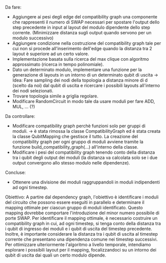 Da fare:
- Aggiungere ai pesi degli edge del compatibility graph una componente che rappresenti il numero di SWAP necessari per spostare l'output dello step precedente in input al layout del modulo dipendente dello step corrente. (Minimizzare distanza sugli output quando servono per un modulo successivo)
- Aggiungere condizione nella costruzione del compatibility graph tale per cui non si procede all'inserimento dell'edge quando la distanza tra 2 layout è superiore ad un certo valore.
- Implementazione basata sulla ricerca del max clique con algoritmo approssimato (ricerca in tempo polinomiale).
- Dato un determinato modulo, implementare una funzione per la generazione di layouts in un intorno di un determinato qubit di uscita
    -> Idea: Fare sampling dei nodi della topologia a distanza minore di d (scelto da noi) dal qubit di uscita e ricercare i possibili layouts all'interno dei nodi selezionati.
- Trovare topologia simile a griglia regolare.
- Modificare RandomCircuit in modo tale da usare moduli per fare ADD, MUL, ... (?)

Da controllare:
- Modificare compatibility graph perchè funzioni solo per gruppi di moduli.
    -> è stata rimossa la classe CompatibilityGraph ed è stata creata la classe QubitMapping che gestisce il tutto. La creazione del compatibility graph per ogni gruppo di moduli avviene tramite la funzione build_compatibility_graph(...) all'interno della classe.
- Modificare i pesi del compatibility graph tenendo conto della distanza tra i qubit degli output dei moduli (la distanza va calcolata solo se i due output convergono allo stesso modulo nelle dipendenze).

Concluse:
- Ottenere una divisione dei moduli raggruppandoli in moduli indipendenti ad ogni timestep. 

Obiettivo: A partire dal dependency graph, l'obiettivo è identificare i moduli del circuito che possono essere eseguiti in parallelo e determinare il mapping ottimale per ciascun gruppo di moduli identificato. Questo mapping dovrebbe comportare l'introduzione del minor numero possibile di porte SWAP. Per identificare il mapping ottimale, è necessario costruire un compatibility graph in cui, ad ogni timestep, si tenga conto della distanza tra i qubit di ingresso dei moduli e i qubit di uscita del timestep precedente. Inoltre, è importante considerare la distanza tra i qubit di uscita al timestep corrente che presentano una dipendenza comune nei timestep successivi. Per ottimizzare ulteriormente l'algoritmo a livello temporale, intendiamo esplorare i possibili layout per il mapping, focalizzandoci su un intorno dei qubit di uscita dai quali un certo modulo dipende.
